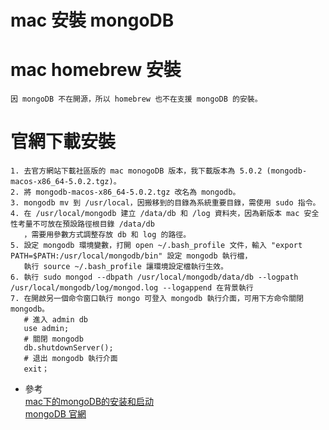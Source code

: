 # mac 安裝 mongoDB

# mac homebrew 安裝
    因 mongoDB 不在開源，所以 homebrew 也不在支援 mongoDB 的安裝。

# 官網下載安裝
    1. 去官方網站下載社區版的 mac monogoDB 版本，我下載版本為 5.0.2 (mongodb-macos-x86_64-5.0.2.tgz)。
    2. 將 mongodb-macos-x86_64-5.0.2.tgz 改名為 mongodb。
    3. mongodb mv 到 /usr/local，因搬移到的目錄為系統重要目錄，需使用 sudo 指令。
    4. 在 /usr/local/mongodb 建立 /data/db 和 /log 資料夾，因為新版本 mac 安全性考量不可放在預設路徑根目錄 /data/db
       ，需要用參數方式調整存放 db 和 log 的路徑。
    5. 設定 mongodb 環境變數，打開 open ~/.bash_profile 文件，輸入 "export PATH=$PATH:/usr/local/mongodb/bin" 設定 mongodb 執行檔，
       執行 source ~/.bash_profile 讓環境設定檔執行生效。
    6. 執行 sudo mongod --dbpath /usr/local/mongodb/data/db --logpath /usr/local/mongodb/log/mongod.log --logappend 在背景執行
    7. 在開啟另一個命令窗口執行 mongo 可登入 mongodb 執行介面，可用下方命令關閉 mongodb。
       # 進入 admin db
       use admin;
       # 關閉 mongodb
       db.shutdownServer();
       # 退出 mongodb 執行介面
       exit；

- 參考
  <br/>
  [mac下的mongoDB的安装和启动](https://juejin.cn/post/6844903958826188808)
  <br/>
  [mongoDB 官網](https://www.mongodb.com/try/download/community)